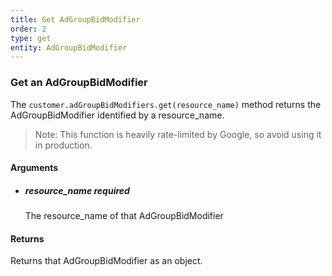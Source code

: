 ```yaml
---
title: Get AdGroupBidModifier 
order: 2
type: get
entity: AdGroupBidModifier 
---
```


### Get an AdGroupBidModifier 

The `customer.adGroupBidModifiers.get(resource_name)` method returns the AdGroupBidModifier identified by a resource_name. 

> Note: This function is heavily rate-limited by Google, so avoid using it in production.


#### Arguments

- ##### resource_name *required*
    The resource_name of that AdGroupBidModifier


#### Returns

Returns that AdGroupBidModifier as an object.
